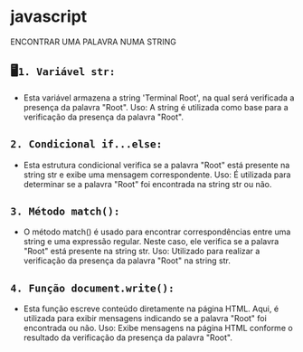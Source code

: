 # javascript

ENCONTRAR UMA PALAVRA NUMA STRING 

## 🖥️``1. Variável str:``
* Esta variável armazena a string 'Terminal Root', na qual será verificada a presença da palavra "Root".
Uso: A string é utilizada como base para a verificação da presença da palavra "Root".
## ``2. Condicional if...else:``
* Esta estrutura condicional verifica se a palavra "Root" está presente na string str e exibe uma mensagem correspondente.
Uso: É utilizada para determinar se a palavra "Root" foi encontrada na string str ou não.
## ``3. Método match():``
* O método match() é usado para encontrar correspondências entre uma string e uma expressão regular. Neste caso, ele verifica se a palavra "Root" está presente na string str.
Uso: Utilizado para realizar a verificação da presença da palavra "Root" na string str.
## ``4. Função document.write():``
* Esta função escreve conteúdo diretamente na página HTML. Aqui, é utilizada para exibir mensagens indicando se a palavra "Root" foi encontrada ou não.
Uso: Exibe mensagens na página HTML conforme o resultado da verificação da presença da palavra "Root".